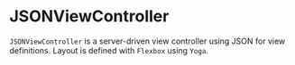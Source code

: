 # JSONViewController

`JSONViewController` is a server-driven view controller using JSON for view definitions. Layout is defined with `Flexbox` using `Yoga`.
